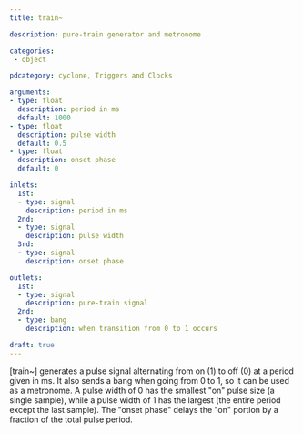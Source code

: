 ```yaml
---
title: train~

description: pure-train generator and metronome

categories:
 - object

pdcategory: cyclone, Triggers and Clocks

arguments:
- type: float
  description: period in ms
  default: 1000
- type: float
  description: pulse width
  default: 0.5
- type: float
  description: onset phase
  default: 0

inlets:
  1st:
  - type: signal
    description: period in ms
  2nd:
  - type: signal
    description: pulse width
  3rd:
  - type: signal
    description: onset phase

outlets:
  1st:
  - type: signal
    description: pure-train signal
  2nd:
  - type: bang
    description: when transition from 0 to 1 occurs

draft: true
---
```


[train~] generates a pulse signal alternating from on (1) to off (0) at a period given in ms. It also sends a bang when going from 0 to 1, so it can be used as a metronome.
A pulse width of 0 has the smallest "on" pulse size (a single sample), while a pulse width of 1 has the largest (the entire period except the last sample). The "onset phase" delays the "on" portion by a fraction of the total pulse period.
